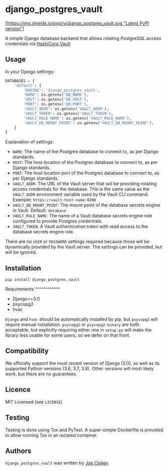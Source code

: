 django_postgres_vault
=====================

[![https://img.shields.io/pypi/v/django_postgres_vault.svg "Latest PyPI version"]](https://pypi.python.org/pypi/django_postgres_vault)

A simple Django database backend that allows rotating PostgreSQL access credentials via [HashiCorp Vault](https://www.vaultproject.io/)

Usage
-----

In your Django settings:

```python
DATABASES = {
    'default': {
        'ENGINE': 'django_postgres_vault',
        'NAME': os.getenv('DB_NAME'),
        'HOST': os.getenv('DB_HOST'),
        'PORT': os.getenv('DB_PORT'),
        'VAULT_ADDR': os.getenv('VAULT_ADDR'),
        'VAULT_TOKEN': os.getenv('VAULT_TOKEN'),
        'VAULT_ROLE_NAME': os.getenv('VAULT_ROLE_NAME'),
        'VAULT_DB_MOUNT_POINT': os.getenv('VAULT_DB_MOUNT_POINT'),
    }
}
```

Explanation of settings:

* `NAME`: The name of the Postgres database to connect to, as per Django standards.
* `HOST`: The host location of the Postgres database to connect to, as per Django standards.
* `PORT`: The host location port of the Postgres database to connect to, as per Django standards.
* `VAULT_ADDR`: The URL of the Vault server that will be providing rotating access credentials for the database. This is the same value as the `VAULT_ADDR` environment variable used by the Vault CLI command. Example: `https://vault-host-name:8200`
* `VAULT_DB_MOUNT_POINT`: The mount point of the database secrets engine in Vault. Default: `database`
* `VAULT_ROLE_NAME`: The name of a Vault database secrets engine role configured to provide Postgres credentials.
* `VAULT_TOKEN`: A Vault authentication token with read access to the database secrets engine role.

There are no `USER` or `PASSWORD` settings required because those will be dynamically provided by the Vault server. The settings can be provided, but will be ignored.

Installation
------------

`pip install django_postgres_vault`

Requirements
^^^^^^^^^^^^

* Django>=3.0
* psycopg2
* hvac

`Django` and `hvac` should be automatically installed by pip, but `psycopg2` will require manual installation. `psycopg2` or `psycopg2-binary` are both acceptable, but explicitly requiring either one in `setup.py` will make the library less usable for some users, so we defer on that front.

Compatibility
-------------

We officially support the most recent version of Django (3.0), as well as its supported Python versions (3.6, 3.7, 3.8). Other versions will most likely work, but there are no guarantees.

Licence
-------

MIT Licensed (see `LICENSE`)

Testing
-------

Testing is done using Tox and PyTest. A super-simple Dockerfile is provided to allow running Tox in an isolated container.



Authors
-------

`django_postgres_vault` was written by [Joe Ciskey](jciskey@inceptivecss.com).
